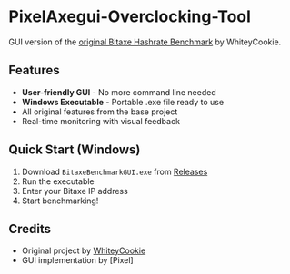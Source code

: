 # PixelAxegui-Overclocking-Tool
GUI version of the [original Bitaxe Hashrate Benchmark](https://github.com/WhiteyCookie/Bitaxe-Hashrate-Benchmark) by WhiteyCookie.

## Features

- **User-friendly GUI** - No more command line needed
- **Windows Executable** - Portable .exe file ready to use
- All original features from the base project
- Real-time monitoring with visual feedback

## Quick Start (Windows)

1. Download `BitaxeBenchmarkGUI.exe` from [Releases](link-to-releases)
2. Run the executable
3. Enter your Bitaxe IP address
4. Start benchmarking!


## Credits

- Original project by [WhiteyCookie](https://github.com/WhiteyCookie/Bitaxe-Hashrate-Benchmark)
- GUI implementation by [Pixel]
